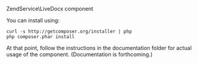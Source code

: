 ZendService\LiveDocx component

You can install using:

```
curl -s http://getcomposer.org/installer | php
php composer.phar install
```

At that point, follow the instructions in the documentation folder for actual
usage of the component. (Documentation is forthcoming.)
